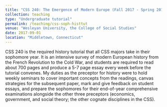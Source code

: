```yaml
---
title: "CSS 240: The Emergence of Modern Europe (Fall 2017 - Spring 2018)"
collection: teaching
type: "Undergraduate tutorial"
permalink: /teaching/css-soph-histtut
venue: "Wesleyan University, the College of Social Studies"
date: 2017-09-01
location: "Middletown, Connecticut"
---
```


CSS 240 is the required history tutorial that all CSS majors take in their sophomore year. It is an intensive survey of modern European history from the French Revolution to the Cold War, and students are required to read about 700 pages and produce a 5-7 page essay every week before the tutorial convenes. My duties as the preceptor for history were to hold weekly seminars to cover important concepts from the readings, canvas strategies for the subsequent paper, mark and give feedback on student essays, and prepare the sophomores for their end-of-year comprehensive examinations alongside the other three preceptors (economics, government, and social theory; the other cognate disciplines in the CSS).
